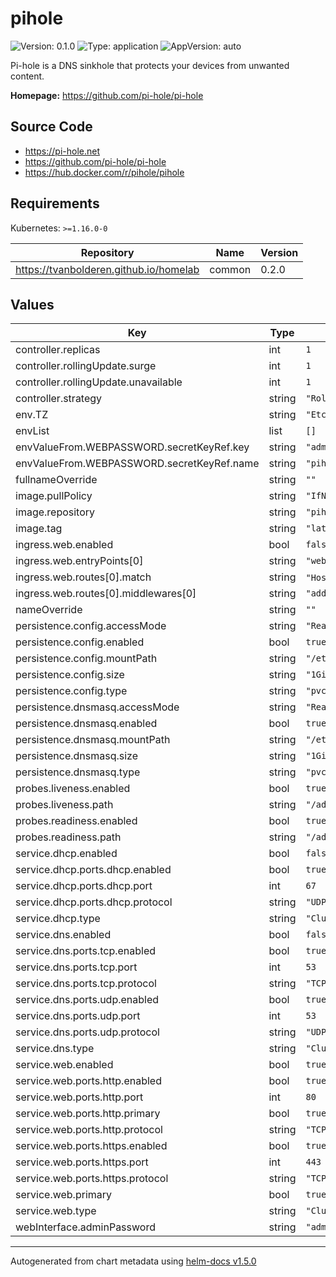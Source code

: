 # pihole

![Version: 0.1.0](https://img.shields.io/badge/Version-0.1.0-informational?style=flat-square) ![Type: application](https://img.shields.io/badge/Type-application-informational?style=flat-square) ![AppVersion: auto](https://img.shields.io/badge/AppVersion-auto-informational?style=flat-square)

Pi-hole is a DNS sinkhole that protects your devices from unwanted content.

**Homepage:** <https://github.com/pi-hole/pi-hole>

## Source Code

* <https://pi-hole.net>
* <https://github.com/pi-hole/pi-hole>
* <https://hub.docker.com/r/pihole/pihole>

## Requirements

Kubernetes: `>=1.16.0-0`

| Repository | Name | Version |
|------------|------|---------|
| https://tvanbolderen.github.io/homelab | common | 0.2.0 |

## Values

| Key | Type | Default | Description |
|-----|------|---------|-------------|
| controller.replicas | int | `1` |  |
| controller.rollingUpdate.surge | int | `1` |  |
| controller.rollingUpdate.unavailable | int | `1` |  |
| controller.strategy | string | `"RollingUpdate"` |  |
| env.TZ | string | `"Etc/UTC"` |  |
| envList | list | `[]` |  |
| envValueFrom.WEBPASSWORD.secretKeyRef.key | string | `"admin-password"` |  |
| envValueFrom.WEBPASSWORD.secretKeyRef.name | string | `"pihole-credentials"` |  |
| fullnameOverride | string | `""` |  |
| image.pullPolicy | string | `"IfNotPresent"` |  |
| image.repository | string | `"pihole/pihole"` |  |
| image.tag | string | `"latest"` |  |
| ingress.web.enabled | bool | `false` |  |
| ingress.web.entryPoints[0] | string | `"websecure"` |  |
| ingress.web.routes[0].match | string | `"Host(`test.example.com`)"` |  |
| ingress.web.routes[0].middlewares[0] | string | `"addprefix"` |  |
| nameOverride | string | `""` |  |
| persistence.config.accessMode | string | `"ReadWriteOnce"` |  |
| persistence.config.enabled | bool | `true` |  |
| persistence.config.mountPath | string | `"/etc/pihole"` |  |
| persistence.config.size | string | `"1Gi"` |  |
| persistence.config.type | string | `"pvc"` |  |
| persistence.dnsmasq.accessMode | string | `"ReadWriteOnce"` |  |
| persistence.dnsmasq.enabled | bool | `true` |  |
| persistence.dnsmasq.mountPath | string | `"/etc/dnsmasq.d"` |  |
| persistence.dnsmasq.size | string | `"1Gi"` |  |
| persistence.dnsmasq.type | string | `"pvc"` |  |
| probes.liveness.enabled | bool | `true` |  |
| probes.liveness.path | string | `"/admin.index.php"` |  |
| probes.readiness.enabled | bool | `true` |  |
| probes.readiness.path | string | `"/admin.index.php"` |  |
| service.dhcp.enabled | bool | `false` |  |
| service.dhcp.ports.dhcp.enabled | bool | `true` |  |
| service.dhcp.ports.dhcp.port | int | `67` |  |
| service.dhcp.ports.dhcp.protocol | string | `"UDP"` |  |
| service.dhcp.type | string | `"ClusterIP"` |  |
| service.dns.enabled | bool | `false` |  |
| service.dns.ports.tcp.enabled | bool | `true` |  |
| service.dns.ports.tcp.port | int | `53` |  |
| service.dns.ports.tcp.protocol | string | `"TCP"` |  |
| service.dns.ports.udp.enabled | bool | `true` |  |
| service.dns.ports.udp.port | int | `53` |  |
| service.dns.ports.udp.protocol | string | `"UDP"` |  |
| service.dns.type | string | `"ClusterIP"` |  |
| service.web.enabled | bool | `true` |  |
| service.web.ports.http.enabled | bool | `true` |  |
| service.web.ports.http.port | int | `80` |  |
| service.web.ports.http.primary | bool | `true` |  |
| service.web.ports.http.protocol | string | `"TCP"` |  |
| service.web.ports.https.enabled | bool | `true` |  |
| service.web.ports.https.port | int | `443` |  |
| service.web.ports.https.protocol | string | `"TCP"` |  |
| service.web.primary | bool | `true` |  |
| service.web.type | string | `"ClusterIP"` |  |
| webInterface.adminPassword | string | `"admin"` |  |

----------------------------------------------
Autogenerated from chart metadata using [helm-docs v1.5.0](https://github.com/norwoodj/helm-docs/releases/v1.5.0)
